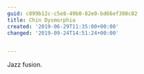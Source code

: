 ```yaml
---
guid: c899b12c-c5e8-49b0-82e0-bd66ef308c82
title: Chin Dysmorphia
created: '2019-06-29T11:35:00+00:00'
changed: '2019-09-24T14:51:24+00:00'


---
```


Jazz fusion. 

